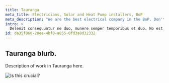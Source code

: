 ```yaml
---
title: Tauranga
meta_title: Electricians, Solar and Heat Pump installers, BoP
meta_description: "We are the best electrical company in the BoP. Don't believe us? Ask our customers!"
intro: >
  Delenit consequuntur ne duo, munere semper temporibus et duo. No est omnes platonem iudicabit, ex laoreet salutandi necessitatibus mel. Dicit volutpat nam cu. Deserunt indoctum iudicabit ut sea, no est nostro convenire efficiendi. Cum id gloriatur pertinacia.
id: da35f860-28ee-4bf8-a855-0fd3a8d32332
---
```

## Tauranga blurb.

Description of work in Tauranga here.



![Is this crucial?](http://s3.amazonaws.com/placester-wordpress/blogs.dir/6/files/2014/03/960px-albany-lincoln-park-193315.jpg)
